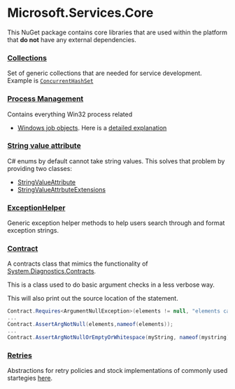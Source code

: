# Microsoft.Services.Core
This NuGet package contains core libraries that are used within the platform that **do not** have any external dependencies.

### [Collections](xref:Microsoft.Services.Core.Collections)
Set of generic collections that are needed for service development. Example is [`ConcurrentHashSet`](xref:Microsoft.Services.Core.Collections.ConcurrentHashSet`1)

### [Process Management](xref:Microsoft.Services.Core.Process)
Contains everything Win32 process related

* [Windows job objects](xref:Microsoft.Services.Core.Process.JobObject). Here is a [detailed explanation](articles/processManagement-readme.md)

### [String value attribute](xref:Microsoft.Services.Core.StringValueAttribute)
C# enums by default cannot take string values. This solves that problem by providing two classes:
* [StringValueAttribute](xref:Microsoft.Services.Core.StringValueAttribute)
* [StringValueAttrbuteExtensions](xref:Microsoft.Services.Core.StringValueAttributeExtensions)

### [ExceptionHelper](xref:Microsoft.Services.Core.ExceptionHelper)
Generic exception helper methods to help users search through and format exception strings.

### [Contract](xref:Microsoft.Services.Core.Contract)
A contracts class that mimics the functionality of [System.Diagnostics.Contracts](xref:System.Diagnostics.Contracts). 

This is a class used to do basic argument checks in a less verbose way.

This will also print out the source location of the statement.

```csharp
Contract.Requires<ArgumentNullException>(elements != null, "elements cannot be null");
...
Contract.AssertArgNotNull(elements,nameof(elements));
...
Contract.AssertArgNotNullOrEmptyOrWhitespace(myString, nameof(mystring));
```
### [Retries](xref:Microsoft.Services.Core.Retries)
Abstractions for retry policies and stock implementations of commonly used startegies [here](articles/Retries-ReadMe.md).